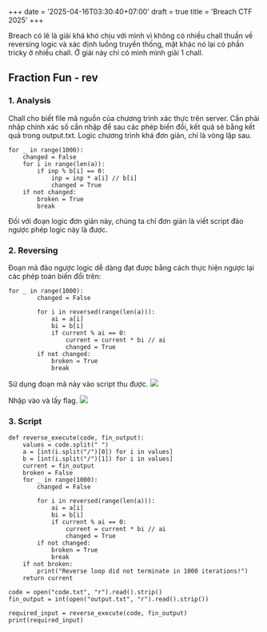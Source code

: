 +++
date = '2025-04-16T03:30:40+07:00'
draft = true
title = 'Breach CTF 2025'
+++

Breach có lẽ là giải khá khó chịu với mình vì không có nhiều chall thuần về reversing logic và xác định luồng truyền thống, mặt khác nó lại có phần tricky ở nhiều chall. Ở giải này chỉ có mình mình giải 1 chall.

## Fraction Fun - rev

### 1. Analysis

Chall cho biết file mã nguồn của chương trình xác thực trên server. Cần phải nhập chính xác số cần nhập để sau các phép biến đổi, kết quả sẽ bằng kết quả trong output.txt. Logic chương trình khá đơn giản, chỉ là vòng lặp sau. 

```
for _ in range(1000):
    changed = False
    for i in range(len(a)):
        if inp % b[i] == 0:
            inp = inp * a[i] // b[i]
            changed = True
    if not changed:
        broken = True
        break
```

Đối với đoạn logic đơn giản này, chúng ta chỉ đơn giản là viết script đảo ngược phép logic này là được.

### 2. Reversing

Đoạn mã đảo ngược logic dễ dàng đạt được bằng cách thực hiện ngược lại các phép toán biến đổi trên:

```
for _ in range(1000):
        changed = False
        
        for i in reversed(range(len(a))):
            ai = a[i]
            bi = b[i]
            if current % ai == 0:
                current = current * bi // ai
                changed = True
        if not changed:
            broken = True
            break
```

Sử dụng đoạn mã này vào script thu được.
![](http://note.bksec.vn/pad/uploads/eee7406e-d6a6-4bd6-83c3-8246657e07cb.png)

Nhập vào và lấy flag.
![](http://note.bksec.vn/pad/uploads/f7876a35-a704-47bd-93bc-597c34fd3043.png)


### 3. Script

```
def reverse_execute(code, fin_output):
    values = code.split(" ")
    a = [int(i.split("/")[0]) for i in values]
    b = [int(i.split("/")[1]) for i in values]
    current = fin_output
    broken = False
    for _ in range(1000):
        changed = False
        
        for i in reversed(range(len(a))):
            ai = a[i]
            bi = b[i]
            if current % ai == 0:
                current = current * bi // ai
                changed = True
        if not changed:
            broken = True
            break
    if not broken:
        print("Reverse loop did not terminate in 1000 iterations!")
    return current

code = open("code.txt", "r").read().strip()
fin_output = int(open("output.txt", "r").read().strip())

required_input = reverse_execute(code, fin_output)
print(required_input)
```